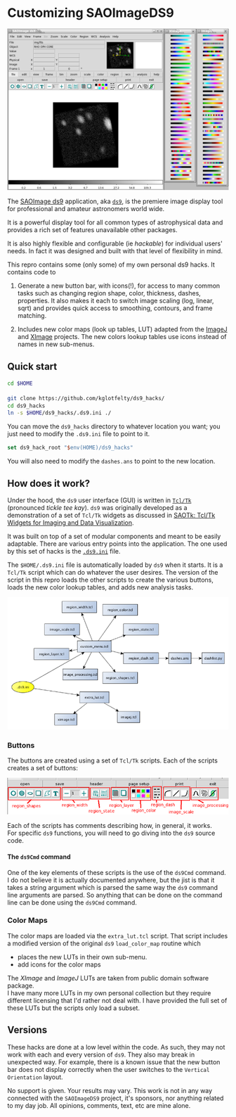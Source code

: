 # Customizing SAOImageDS9

![ds9_ui.png](ds9_ui.png)


The [SAOImage ds9](http://ds9.si.edu) 
application, aka [`ds9`](https://github.com/SAOImageDS9/SAOImageDS9), 
is the premiere image display tool for 
professional and amateur astronomers world wide.

It is a powerful display tool for all common types of astrophysical data
and provides a rich set of features unavailable other packages.

It is also highly flexible and configurable (ie _hackable_) for individual 
users' needs.  In fact it was designed and built with that level of 
flexibility in mind.

This repro contains some (only some) of my own personal ds9 hacks. 
It contains code to

1. Generate a new button bar, with icons(!), for access to many common 
   tasks such as changing region shape, color, thickness, dashes, properties.
   It also makes it each to switch image scaling (log, linear, sqrt)
   and provides quick access to smoothing, contours, and frame matching.

2. Includes new color maps (look up tables, LUT) adapted from 
   the [ImageJ](https://imagej.nih.gov/ij/) and 
   [XImage](https://heasarc.gsfc.nasa.gov/xanadu/ximage/ximage.html)
   projects.  The new colors lookup tables use icons instead of names 
   in new sub-menus.
   

## Quick start

```bash
cd $HOME

git clone https://github.com/kglotfelty/ds9_hacks/
cd ds9_hacks
ln -s $HOME/ds9_hacks/.ds9.ini ./
```

You can move the `ds9_hacks` directory to whatever location you want; 
you just need to modify the `.ds9.ini` file to point to it.  

```tcl
set ds9_hack_root "$env(HOME)/ds9_hacks"
```

You will also need to modify the `dashes.ans` to point to the new location.


## How does it work?


Under the hood, the `ds9` user interface (GUI) is written in [`Tcl/Tk`](https://www.tcl.tk/) 
(pronounced _tickle tee kay_).  `ds9` was originally developed as a demonstration of a 
set of `Tcl/Tk`  widgets as discussed in
[SAOTk: Tcl/Tk Widgets for Imaging and Data Visualization](http://www.adass.org/adass/proceedings/adass98/joyew/).

It was built on top of a set of modular components and meant to be easily
adaptable.  There are various entry points into the application.  The
one used by this set of hacks is the [`.ds9.ini`](http://ds9.si.edu/doc/ref/file.html#StartupFile) file.

The `$HOME/.ds9.ini` file is automatically loaded by `ds9` when it starts.  It is
a `Tcl/Tk` script which can do whatever the user desires.  The
version of the script in this repro loads the other scripts to create the various buttons,
loads the new color lookup tables, and adds new analysis tasks.

![design.png](design.png)

### Buttons

The buttons are created using a set of `Tcl/Tk` scripts.  Each of the scripts 
creates a set of buttons:

![ds9_buttons.png](ds9_buttons.png)


Each of the scripts has comments describing how, in general, it works.  
For specific `ds9` functions, you will need to go diving into the 
`ds9` source code.


#### The `ds9Cmd` command

One of the key elements of these scripts is the use of the `ds9Cmd` command.
I do not believe it is actually documented anywhere, but the jist is that
it takes a string argument which is parsed the same way the `ds9` command line
arguments are parsed.  So anything that can be done on the command line 
can be done using the `ds9Cmd` command.  


### Color Maps

The color maps are loaded via the `extra_lut.tcl` script.  That script
includes a modified version of the original `ds9` `load_color_map` routine
which 

- places the new LUTs in their own sub-menu.
- add icons for the color maps 

The _XImage_ and _ImageJ_ LUTs are taken from public domain software package.  
I have many more LUTs in my own personal collection but they require 
different licensing that I'd rather not deal with.  I have provided the
full set of these LUTs but the scripts only load a subset.  


## Versions

These hacks are done at a low level within the code.  As such, they may
not work with each and every version of `ds9`.  They also may break
in unexpected way.  For example, there is a known issue that the
new button bar does not display correctly when the user switches to the
`Vertical Orientation` layout.

No support is given.  Your results may vary.  This work is not 
in any way connected with the `SAOImageDS9` project, it's sponsors, 
nor anything related to my day job.   All opinions, comments, text, etc are
mine alone.






